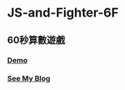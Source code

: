 # JS-and-Fighter-6F

## 60秒算數遊戲

### <a href="http://rexhung.me/JS-and-Fighter/JS-and-Fighter-6F/index.html">Demo</a>

### <a href="https://medium.com/@zehung860486/hero-of-underground-%E5%9C%B0%E4%B8%8B%E5%9F%8E-6f-seconds-challenge-%E5%80%92%E6%95%B8%E9%81%8A%E6%88%B2-f71c0b680fdb">See My Blog</a>
